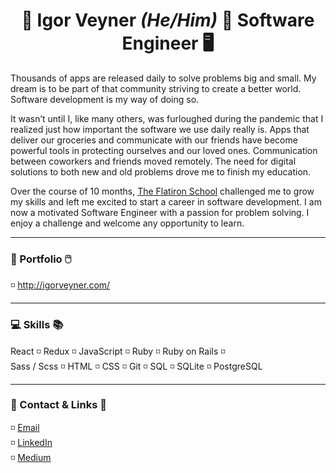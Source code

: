 # <div align="center"> :wave: Igor Veyner <em> (He/Him) </em> :space_invader: Software Engineer :desktop_computer: </div>

Thousands of apps are released daily to solve problems big and small. My dream is to be part of that community striving to create a better world. Software development is my way of doing so.

It wasn’t until I, like many others, was furloughed during the pandemic that I realized just how important the software we use daily really is. Apps that deliver our groceries and communicate with our friends have become powerful tools in protecting ourselves and our loved ones. Communication between coworkers and friends moved remotely. The need for digital solutions to both new and old problems drove me to finish my education.

Over the course of 10 months, [The Flatiron School](https://flatironschool.com/) challenged me to grow my skills and left me excited to start a career in software development. I am now a motivated Software Engineer with a passion for problem solving. I enjoy a challenge and welcome any opportunity to learn.

---

### 📕 Portfolio 🖱️
:white_medium_small_square: http://igorveyner.com/

---

### 💻 Skills 📚
React :white_medium_small_square: Redux :white_medium_small_square: JavaScript :white_medium_small_square: Ruby :white_medium_small_square: Ruby on Rails :white_medium_small_square: <br>
Sass / Scss :white_medium_small_square: HTML :white_medium_small_square: CSS :white_medium_small_square: Git :white_medium_small_square: SQL :white_medium_small_square: SQLite :white_medium_small_square: PostgreSQL

---

### 💼 Contact & Links	:email: 
:white_medium_small_square: [Email](mailto:igorveyner95@gmail.com)  <br>
:white_medium_small_square: [LinkedIn](https://www.linkedin.com/in/igorveyner/)  <br>
:white_medium_small_square: [Medium](https://igor-veyner.medium.com/)
